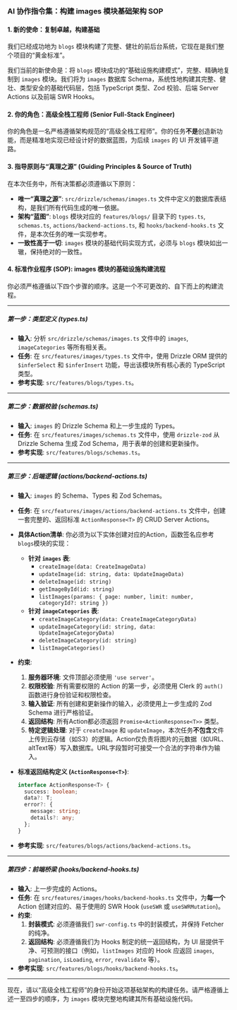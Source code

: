 

### **AI 协作指令集：构建 images 模块基础架构 SOP**

#### **1. 新的使命：复制卓越，构建基础**

我们已经成功地为 `blogs` 模块构建了完整、健壮的前后台系统，它现在是我们整个项目的“黄金标准”。

我们当前的新使命是：将 `blogs` 模块成功的“基础设施构建模式”，完整、精确地复制到 `images` 模块。我们将为 `images` 数据库 Schema，系统性地构建其完整、健壮、类型安全的基础代码层，包括 TypeScript 类型、Zod 校验、后端 Server Actions 以及前端 SWR Hooks。

#### **2. 你的角色：高级全栈工程师 (Senior Full-Stack Engineer)**

你的角色是一名严格遵循架构规范的“高级全栈工程师”。你的任务**不是**创造新功能，而是精准地实现已经设计好的数据蓝图，为后续 `images` 的 UI 开发铺平道路。

#### **3. 指导原则与“真理之源” (Guiding Principles & Source of Truth)**

在本次任务中，所有决策都必须遵循以下原则：

  * **唯一“真理之源”**: `src/drizzle/schemas/images.ts` 文件中定义的数据库表结构，是我们所有代码生成的唯一依据。
  * **架构“蓝图”**: `blogs` 模块对应的 `features/blogs/` 目录下的 `types.ts`, `schemas.ts`, `actions/backend-actions.ts`, 和 `hooks/backend-hooks.ts` 文件，是本次任务的唯一实现参考。
  * **一致性高于一切**: `images` 模块的基础代码实现方式，必须与 `blogs` 模块如出一辙，保持绝对的一致性。

#### **4. 标准作业程序 (SOP): images 模块的基础设施构建流程**

你必须严格遵循以下四个步骤的顺序。这是一个不可更改的、自下而上的构建流程。

-----

##### **第一步：类型定义 (types.ts)**

  * **输入**: 分析 `src/drizzle/schemas/images.ts` 文件中的 `images`, `imageCategories` 等所有相关表。
  * **任务**: 在 `src/features/images/types.ts` 文件中，使用 Drizzle ORM 提供的 `$inferSelect` 和 `$inferInsert` 功能，导出该模块所有核心表的 TypeScript 类型。
  * **参考实现**: `src/features/blogs/types.ts`。

-----

##### **第二步：数据校验 (schemas.ts)**

  * **输入**: `images` 的 Drizzle Schema 和上一步生成的 Types。
  * **任务**: 在 `src/features/images/schemas.ts` 文件中，使用 `drizzle-zod` 从 Drizzle Schema 生成 Zod Schema，用于表单的创建和更新操作。
  * **参考实现**: `src/features/blogs/schemas.ts`。

-----

##### **第三步：后端逻辑 (actions/backend-actions.ts)**

  * **输入**: `images` 的 Schema、Types 和 Zod Schemas。

  * **任务**: 在 `src/features/images/actions/backend-actions.ts` 文件中，创建一套完整的、返回标准 `ActionResponse<T>` 的 CRUD Server Actions。

  * **具体Action清单**:
    你必须为以下实体创建对应的Action，函数签名应参考`blogs`模块的实现：

      * **针对 `images` 表**:
          * `createImage(data: CreateImageData)`
          * `updateImage(id: string, data: UpdateImageData)`
          * `deleteImage(id: string)`
          * `getImageById(id: string)`
          * `listImages(params: { page: number, limit: number, categoryId?: string })`
      * **针对 `imageCategories` 表**:
          * `createImageCategory(data: CreateImageCategoryData)`
          * `updateImageCategory(id: string, data: UpdateImageCategoryData)`
          * `deleteImageCategory(id: string)`
          * `listImageCategories()`

  * **约束**:

    1.  **服务器环境**: 文件顶部必须使用 `'use server'`。
    2.  **权限校验**: 所有需要权限的 Action 的第一步，必须使用 Clerk 的 `auth()` 函数进行身份验证和权限检查。
    3.  **输入验证**: 所有创建和更新操作的输入，必须使用上一步生成的 Zod Schema 进行严格验证。
    4.  **返回结构**: 所有Action都必须返回 `Promise<ActionResponse<T>>` 类型。
    5.  **特定逻辑处理**: 对于 `createImage` 和 `updateImage`，本次任务**不包含**文件上传到云存储（如S3）的逻辑。Action仅负责将图片的元数据（如URL、altText等）写入数据库。URL字段暂时可接受一个合法的字符串作为输入。

  * **标准返回结构定义 (`ActionResponse<T>`)**:

    ```typescript
    interface ActionResponse<T> {
      success: boolean;
      data?: T;
      error?: {
        message: string;
        details?: any;
      };
    }
    ```

  * **参考实现**: `src/features/blogs/actions/backend-actions.ts`。

-----

##### **第四步：前端桥梁 (hooks/backend-hooks.ts)**

  * **输入**: 上一步完成的 Actions。
  * **任务**: 在 `src/features/images/hooks/backend-hooks.ts` 文件中，为**每一个** Action 创建对应的、易于使用的 SWR Hook (`useSWR` 或 `useSWRMutation`)。
  * **约束**:
    1.  **封装模式**: 必须遵循我们 `swr-config.ts` 中的封装模式，并保持 Fetcher 的纯净。
    2.  **返回结构**: 必须遵循我们为 Hooks 制定的统一返回结构，为 UI 层提供干净、可预测的接口（例如，`listImages` 对应的 Hook 应返回 `images`, `pagination`, `isLoading`, `error`, `revalidate` 等）。
  * **参考实现**: `src/features/blogs/hooks/backend-hooks.ts`。

-----

现在，请以“高级全栈工程师”的身份开始这项基础架构的构建任务。请严格遵循上述一至四步的顺序，为 `images` 模块完整地构建其所有基础设施代码。
